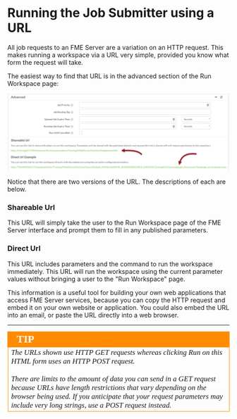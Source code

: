# Running the Job Submitter using a URL #

All job requests to an FME Server are a variation on an HTTP request. This makes running a workspace via a URL very simple, provided you know what form the request will take.

The easiest way to find that URL is in the advanced section of the Run Workspace page:

![](./Images/Img1.075.FMEServerDevInfoURL.png)

Notice that there are two versions of the URL. The descriptions of each are below.

### Shareable Url ###

This URL will simply take the user to the Run Workspace page of the FME Server interface and prompt them to fill in any published parameters.

### Direct Url ###

This URL includes parameters and the command to run the workspace immediately. This URL will run the workspace using the current parameter values without bringing a user to the "Run Workspace" page.

This information is a useful tool for building your own web applications that access FME Server services, because you can copy the HTTP request and embed it on your own website or application. You could also embed the URL into an email, or paste the URL directly into a web browser.

---

<table style="border-spacing: 0px">
<tr>
<td style="vertical-align:middle;background-color:darkorange;border: 2px solid darkorange">
<i class="fa fa-info-circle fa-lg fa-pull-left fa-fw" style="color:white;padding-right: 12px;vertical-align:text-top"></i>
<span style="color:white;font-size:x-large;font-weight: bold;font-family:serif">TIP</span>
</td>
</tr>

<tr>
<td style="border: 1px solid darkorange">
<span style="font-family:serif; font-style:italic; font-size:larger">
The URLs shown use HTTP GET requests whereas clicking Run on this HTML form uses an HTTP POST request.
<br><br>There are limits to the amount of data you can send in a GET request because URLs have length restrictions that vary depending on the browser being used. If you anticipate that your request parameters may include very long strings, use a POST request instead.
</span>
</td>
</tr>
</table>
